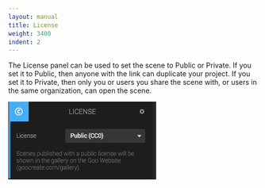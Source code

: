 ```yaml
---
layout: manual
title: License
weight: 3400
indent: 2
---
```

The License panel can be used to set the scene to Public or Private. If you set it to Public, then anyone with the link can duplicate your project. If you set it to Private, then only you or users you share the scene with, or users in the same organization, can open the scene.

![](license-panel.png)
